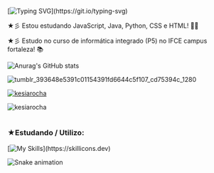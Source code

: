 
[![Typing SVG](https://readme-typing-svg.demolab.com?font=Times+New+Roman&size=30&pause=1000&color=00A7F7&center=true&width=436&lines=Bem+vindo+ao+meu+perfil!+(%E2%97%8F'%E2%97%A1'%E2%97%8F);%E2%9C%A8%E2%9C%A8%E2%9C%A8)](https://git.io/typing-svg)

★彡  Estou estudando JavaScript, Java, Python, CSS e HTML! 👩‍💻
     
★彡  Estudo no curso de informática integrado (P5) no IFCE campus fortaleza! 📚

![Anurag's GitHub stats](https://github-readme-stats.vercel.app/api?username=KesiaRocha&show_icons=true&theme=swift)


![tumblr_393648e5391c01154391fd6644c5f107_cd75394c_1280](https://github.com/KesiaRocha/KesiaRocha/assets/124710521/a423b374-7917-408b-aea3-13c31f4fe8e0)



<p align="left"> <a href="https://github.com/ryo-ma/github-profile-trophy"><img src="https://github-profile-trophy.vercel.app/?username=kesiarocha" alt="kesiarocha" /></a> </p>


<p align="left"> <img src="https://komarev.com/ghpvc/?username=kesiarocha&label=Profile%20views&color=0e75b6&style=flat" alt="kesiarocha" /> </p>


# <h3 align="left">★Estudando / Utilizo:</h3>

[![My Skills](https://skillicons.dev/icons?i=py,java,js,html,css,nodejs,swift,sqlite,replit,figma,vscode,)](https://skillicons.dev)


  ![Snake animation](https://github.com/LuigiGF/LuigiGF/blob/output/github-contribution-grid-snake.svg)


  

